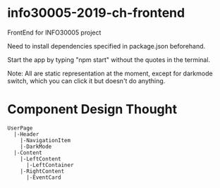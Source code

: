 # info30005-2019-ch-frontend
FrontEnd for INFO30005 project

Need to install dependencies specified in package.json beforehand.

Start the app by typing "npm start" without the quotes in the terminal.

Note: All are static representation at the moment, except for darkmode switch, which you can click it but doesn't do anything.

# Component Design Thought
```
UserPage 
  |-Header
    |-NavigationItem
    |-DarkMode
  |-Content
    |-LeftContent
      |-LeftContainer
    |-RightContent
      |-EventCard
```
